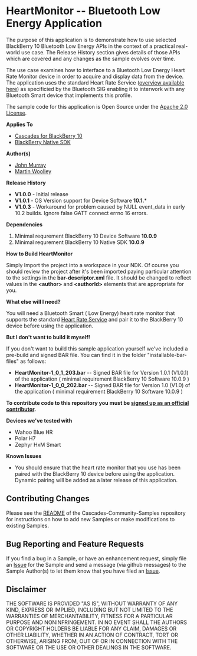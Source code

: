 # HeartMonitor -- Bluetooth Low Energy Application

The purpose of this application is to demonstrate how to use selected 
BlackBerry 10 Bluetooth Low Energy APIs in the context of a practical real-world use case. The Release History section gives details of those APIs which are covered and any changes as the sample evolves over time.

The use case examines how to interface to a Bluetooth Low Energy Heart Rate Monitor device in order to acquire and display data from the device. The application uses the standard Heart Rate Service ([overview available here](http://developer.bluetooth.org/TechnologyOverview/Pages/HRS.aspx)) as specificied by the Bluetooth SIG enabling it to interwork with any Bluetooth Smart device that implements this profile.

The sample code for this application is Open Source under 
the [Apache 2.0 License](http://www.apache.org/licenses/LICENSE-2.0.html).

**Applies To**

* [Cascades for BlackBerry 10](https://bdsc.webapps.blackberry.com/cascades/)
* [BlackBerry Native SDK](http://developer.blackberry.com/native/)

**Author(s)** 

* [John Murray](https://github.com/jcmurray)
* [Martin Woolley](https://github.com/mdwoolley)


**Release History**

* **V1.0.0** - Initial release
* **V1.0.1** - OS Version support for Device Software **10.1.***
* **V1.0.3** - Workaround for problem caused by NULL event_data in early 10.2 builds. Ignore false GATT connect errno 16 errors.

**Dependencies**

1. Minimal requrement BlackBerry 10 Device Software **10.0.9**
1. Minimal requrement BlackBerry 10 Native SDK **10.0.9**

**How to Build HeartMonitor**

Simply Import the project into a workspace in your NDK. Of course you should review the project after it's been imported paying particular attention to the settings in the **bar-descriptor.xml** file. It should be changed to reflect values in the **&lt;author&gt;** and **&lt;authorId&gt;** elements that are appropriate for you.

**What else will I need?**

You will need a Bluetooth Smart ( Low Energy) heart rate monitor that supports the standard [Heart Rate Service](http://developer.bluetooth.org/TechnologyOverview/Pages/HRS.aspx) and pair it to the BlackBerry 10 device before using the application.

**But I don't want to build it myself!**

If you don't want to build this sample application yourself we've included a 
pre-build and signed BAR file. You can find it in the 
folder "installable-bar-files" as follows:

* **HeartMonitor-1\_0\_1\_203.bar** -- Signed BAR file for Version 1.0.1 (V1.0.1) of the application ( minimal requirement BlackBerry 10 Software 10.0.9 )
* **HeartMonitor-1\_0\_0\_202.bar** -- Signed BAR file for Version 1.0 (V1.0) of the application ( minimal requirement BlackBerry 10 Software 10.0.9 )

**To contribute code to this repository you must be [signed up as an 
official contributor](http://blackberry.github.com/howToContribute.html).**

**Devices we've tested with**

* Wahoo Blue HR
* Polar H7
* Zephyr HxM Smart

**Known Issues**

* You should ensure that the heart rate monitor that you use has been paired with the BlackBerry 10 device before using the application. Dynamic pairing will be added as a later release of this application.

## Contributing Changes

Please see the [README](https://github.com/blackberry/Cascades-Community-Samples/blob/master/README.md) 
of the Cascades-Community-Samples repository for instructions on how to add new Samples or 
make modifications to existing Samples.


## Bug Reporting and Feature Requests

If you find a bug in a Sample, or have an enhancement request, simply file 
an [Issue](https://github.com/blackberry/Cascades-Community-Samples/issues) for 
the Sample and send a message (via github messages) to the Sample Author(s) to let 
them know that you have filed an [Issue](https://github.com/blackberry/Cascades-Community-Samples/issues).


## Disclaimer

THE SOFTWARE IS PROVIDED "AS IS", WITHOUT WARRANTY OF ANY KIND, EXPRESS OR IMPLIED, INCLUDING 
BUT NOT LIMITED TO THE WARRANTIES OF MERCHANTABILITY, FITNESS FOR A PARTICULAR PURPOSE 
AND NONINFRINGEMENT. IN NO EVENT SHALL THE AUTHORS OR COPYRIGHT HOLDERS BE LIABLE FOR 
ANY CLAIM, DAMAGES OR OTHER LIABILITY, WHETHER IN AN ACTION OF CONTRACT, TORT OR 
OTHERWISE, ARISING FROM, OUT OF OR IN CONNECTION WITH THE SOFTWARE OR THE USE OR 
OTHER DEALINGS IN THE SOFTWARE.